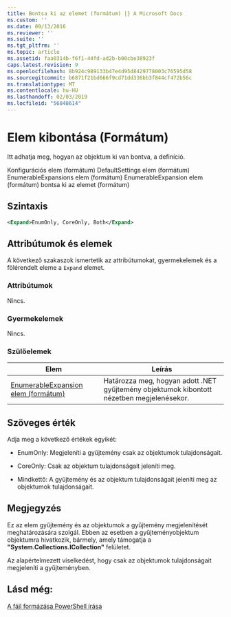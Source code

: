 ```yaml
---
title: Bontsa ki az elemet (formátum) |} A Microsoft Docs
ms.custom: ''
ms.date: 09/13/2016
ms.reviewer: ''
ms.suite: ''
ms.tgt_pltfrm: ''
ms.topic: article
ms.assetid: faa0314b-f6f1-44fd-ad2b-b00cbe38923f
caps.latest.revision: 9
ms.openlocfilehash: 8b924c989133b47e4d95d8429778003c76595d58
ms.sourcegitcommit: b6871f21bd666f9cd71dd336bb3f844cf472b56c
ms.translationtype: MT
ms.contentlocale: hu-HU
ms.lasthandoff: 02/03/2019
ms.locfileid: "56848614"
---
```

# <a name="expand-element-format"></a>Elem kibontása (Formátum)

Itt adhatja meg, hogyan az objektum ki van bontva, a definíció.

Konfigurációs elem (formátum) DefaultSettings elem (formátum) EnumerableExpansions elem (formátum) EnumerableExpansion elem (formátum) bontsa ki az elemet (formátum)

## <a name="syntax"></a>Szintaxis

```xml
<Expand>EnumOnly, CoreOnly, Both</Expand>
```

## <a name="attributes-and-elements"></a>Attribútumok és elemek

A következő szakaszok ismertetik az attribútumokat, gyermekelemek és a fölérendelt eleme a `Expand` elemet.

### <a name="attributes"></a>Attribútumok

Nincs.

### <a name="child-elements"></a>Gyermekelemek

Nincs.

### <a name="parent-elements"></a>Szülőelemek

|Elem|Leírás|
|-------------|-----------------|
|[EnumerableExpansion elem (formátum)](./enumerableexpansion-element-format.md)|Határozza meg, hogyan adott .NET gyűjtemény objektumok kibontott nézetben megjelenésekor.|

## <a name="text-value"></a>Szöveges érték

Adja meg a következő értékek egyikét:

- EnumOnly: Megjeleníti a gyűjtemény csak az objektumok tulajdonságait.

- CoreOnly: Csak az objektum tulajdonságait jeleníti meg.

- Mindkettő: A gyűjtemény és az objektum tulajdonságait jeleníti meg az objektumok tulajdonságait.

## <a name="remarks"></a>Megjegyzés

Ez az elem gyűjtemény és az objektumok a gyűjtemény megjelenítését meghatározására szolgál. Ebben az esetben a gyűjteményobjektum objektumra hivatkozik, bármely, amely támogatja a **"System.Collections.ICollection"** felületet.

Az alapértelmezett viselkedést, hogy csak az objektumok tulajdonságait megjeleníti a gyűjteményben.

## <a name="see-also"></a>Lásd még:

[A fájl formázása PowerShell írása](./writing-a-powershell-formatting-file.md)
